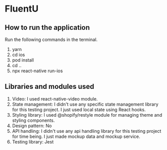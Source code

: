 
# FluentU

## How to run the application
Run the following commands in the terminal.
1. yarn
2. cd ios
3. pod install
4. cd ..
5. npx react-native run-ios

## Libraries and modules used
1. Video: I used react-native-video module.
2. State management: I didn't use any specific state management library for this testing project. I just used local state using React hooks.
3. Styling library: I used @shopify/restyle module for managing theme and styling components.
4. Design pattern: No
5. API handling: I didn't use any api handling library for this testing project for time being. I just made mockup data and mockup service.
6. Testing library: Jest
